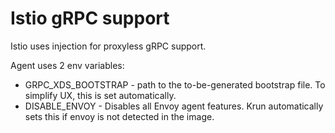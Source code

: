 # Istio gRPC support

Istio uses injection for proxyless gRPC support. 

Agent uses 2 env variables:
- GRPC_XDS_BOOTSTRAP - path to the to-be-generated bootstrap file. To simplify UX, this is set automatically.
- DISABLE_ENVOY - Disables all Envoy agent features. Krun automatically sets this if envoy is not detected in the image.


